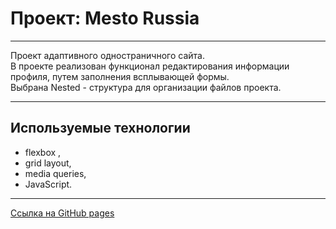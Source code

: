# Проект: Mesto Russia
***
Проект адаптивного одностраничного сайта.  
В проекте реализован функционал редактирования информации профиля, путем заполнения всплывающей формы.  
Выбрана Nested - структура для организации файлов проекта.
***
## Используемые технологии
* flexbox ,
* grid layout,
* media queries,
* JavaScript.
***
[Ссылка на GitHub pages]()

